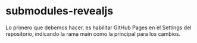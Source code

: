 # submodules-revealjs

Lo primero que debemos hacer, es habilitar GitHub Pages en el Settings del repositorio, indicando la rama main como la principal para los cambios.
